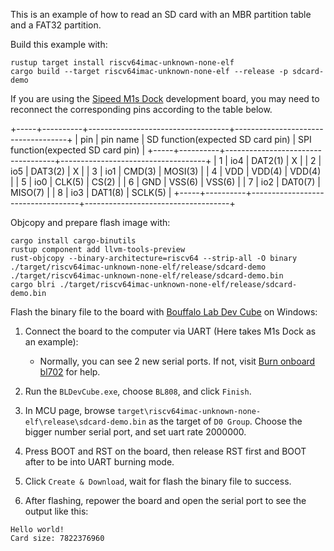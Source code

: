 This is an example of how to read an SD card with an MBR partition table and a FAT32 partition.

Build this example with:

```
rustup target install riscv64imac-unknown-none-elf
cargo build --target riscv64imac-unknown-none-elf --release -p sdcard-demo
```

If you are using the [Sipeed M1s Dock](https://wiki.sipeed.com/hardware/en/maix/m1s/m1s_dock.html) 
development board, you may need to reconnect the corresponding pins according to the table below.

+-----+----------+-----------------------------------+------------------------------------+
| pin | pin name | SD function(expected SD card pin) | SPI function(expected SD card pin) |
+-----+----------+-----------------------------------+------------------------------------+
| 1   | io4      | DAT2(1)                           | X                                  |
| 2   | io5      | DAT3(2)                           | X                                  |
| 3   | io1      | CMD(3)                            | MOSI(3)                            |
| 4   | VDD      | VDD(4)                            | VDD(4)                             |
| 5   | io0      | CLK(5)                            | CS(2)                              |
| 6   | GND      | VSS(6)                            | VSS(6)                             |
| 7   | io2      | DAT0(7)                           | MISO(7)                            |
| 8   | io3      | DAT1(8)                           | SCLK(5)                            |
+-----+----------+-----------------------------------+------------------------------------+

Objcopy and prepare flash image with:

```
cargo install cargo-binutils
rustup component add llvm-tools-preview
rust-objcopy --binary-architecture=riscv64 --strip-all -O binary ./target/riscv64imac-unknown-none-elf/release/sdcard-demo ./target/riscv64imac-unknown-none-elf/release/sdcard-demo.bin
cargo blri ./target/riscv64imac-unknown-none-elf/release/sdcard-demo.bin
```

Flash the binary file to the board with [Bouffalo Lab Dev Cube](https://dev.bouffalolab.com/download) on Windows:

1. Connect the board to the computer via UART (Here takes M1s Dock as an example):
    - Normally, you can see 2 new serial ports. If not, visit [Burn onboard bl702](https://wiki.sipeed.com/hardware/en/maix/m1s/other/start.html#Burn-onboard-bl702) for help.
  
2. Run the `BLDevCube.exe`, choose `BL808`, and click `Finish`.
   
3. In MCU page, browse `target\riscv64imac-unknown-none-elf\release\sdcard-demo.bin` as the target of `D0 Group`. Choose the bigger number serial port, and set uart rate 2000000.

4. Press BOOT and RST on the board, then release RST first and BOOT after to be into UART burning mode.

5. Click `Create & Download`, wait for flash the binary file to success.

6. After flashing, repower the board and open the serial port to see the output like this:

```
Hello world!
Card size: 7822376960
```